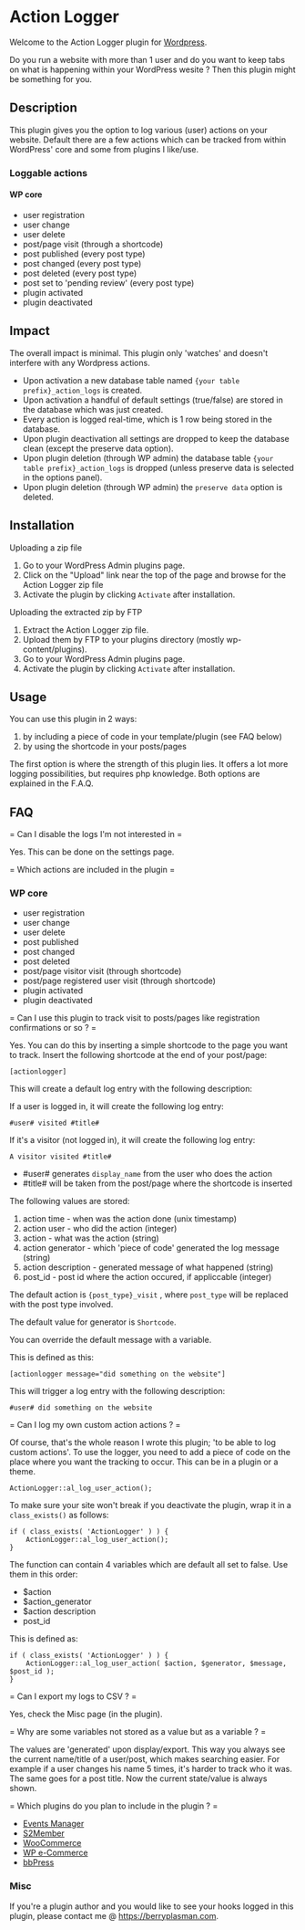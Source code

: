 # Action Logger

Welcome to the Action Logger plugin for [Wordpress](http://wordpress.org). 

Do you run a website with more than 1 user and do you want to keep tabs on what is happening within your WordPress wesite ? Then this plugin might be something for you.

## Description 

This plugin gives you the option to log various (user) actions on your website. Default there are a few actions which can be tracked from within WordPress' core and some from plugins I like/use.

### Loggable actions

#### WP core
* user registration
* user change
* user delete
* post/page visit (through a shortcode)
* post published (every post type)
* post changed (every post type)
* post deleted (every post type)
* post set to 'pending review' (every post type)
* plugin activated
* plugin deactivated

## Impact

The overall impact is minimal. This plugin only 'watches' and doesn't interfere with any Wordpress actions.

* Upon activation a new database table named `{your table prefix}_action_logs` is created.
* Upon activation a handful of default settings (true/false) are stored in the database which was just created.
* Every action is logged real-time, which is 1 row being stored in the database.
* Upon plugin deactivation all settings are dropped to keep the database clean (except the preserve data option).
* Upon plugin deletion (through WP admin) the database table `{your table prefix}_action_logs` is dropped (unless preserve data is selected in the options panel).
* Upon plugin deletion (through WP admin) the `preserve data` option is deleted.

## Installation

Uploading a zip file
1. Go to your WordPress Admin plugins page.
1. Click on the "Upload" link near the top of the page and browse for the Action Logger zip file
1. Activate the plugin by clicking `Activate` after installation.

Uploading the extracted zip by FTP
1. Extract the Action Logger zip file.
1. Upload them by FTP to your plugins directory (mostly wp-content/plugins).
1. Go to your WordPress Admin plugins page.
1. Activate the plugin by clicking `Activate` after installation.


## Usage

You can use this plugin in 2 ways:
1. by including a piece of code in your template/plugin (see FAQ below)
1. by using the shortcode in your posts/pages

The first option is where the strength of this plugin lies. It offers a lot more logging possibilities, but requires php knowledge.
Both options are explained in the F.A.Q.

## FAQ

= Can I disable the logs I'm not interested in =

Yes. This can be done on the settings page.

= Which actions are included in the plugin =

### WP core
* user registration
* user change
* user delete
* post published
* post changed
* post deleted
* post/page visitor visit (through shortcode)
* post/page registered user visit (through shortcode)
* plugin activated
* plugin deactivated

= Can I use this plugin to track visit to posts/pages like registration confirmations or so ? =

Yes. You can do this by inserting a simple shortcode to the page you want to track. Insert the following shortcode at the end of your post/page:
    
    [actionlogger]

This will create a default log entry with the following description:

If a user is logged in, it will create the following log entry:

    #user# visited #title#

If it's a visitor (not logged in), it will create the following log entry:

    A visitor visited #title#

* \#user# generates `display_name` from the user who does the action
* \#title# will be taken from the post/page where the shortcode is inserted

The following values are stored:
1. action time - when was the action done (unix timestamp)
2. action user - who did the action (integer)
3. action - what was the action (string)
4. action generator - which 'piece of code' generated the log message (string)
5. action description - generated message of what happened (string)
6. post_id - post id where the action occured, if appliccable (integer)
 
The default action is `{post_type}_visit` , where `post_type` will be replaced with the post type involved.

The default value for generator is `Shortcode`. 

You can override the default message with a variable. 

This is defined as this:

    [actionlogger message="did something on the website"]
   

This will trigger a log entry with the following description:

    #user# did something on the website

= Can I log my own custom action actions ? =

Of course, that's the whole reason I wrote this plugin; 'to be able to log custom actions'. To use the logger, you need to add a piece of code on the place where you want the tracking to occur. This can be in a plugin or a theme.

    ActionLogger::al_log_user_action();

To make sure your site won't break if you deactivate the plugin, wrap it in a `class_exists()` as follows:     

    if ( class_exists( 'ActionLogger' ) ) {
        ActionLogger::al_log_user_action();
    }

The function can contain 4 variables which are default all set to false. Use them in this order:

* $action
* $action_generator
* $action description
* post_id

This is defined as:

    if ( class_exists( 'ActionLogger' ) ) {
        ActionLogger::al_log_user_action( $action, $generator, $message, $post_id );
    }

= Can I export my logs to CSV ? =

Yes, check the Misc page (in the plugin).

= Why are some variables not stored as a value but as a variable ? =

The values are 'generated' upon display/export. This way you always see the current name/title of a user/post, which makes searching easier. For example if a user changes his name 5 times, it's harder to track who it was. The same goes for a post title. Now the current state/value is always shown.

= Which plugins do you plan to include in the plugin ? =

* [Events Manager](http://wp-events-plugin.com/)
* [S2Member](http://www.s2member.com/)
* [WooCommerce](https://woocommerce.com/)
* [WP e-Commerce](https://wpecommerce.org/)
* [bbPress](https://bbpress.org/)


### Misc

If you're a plugin author and you would like to see your hooks logged in this plugin, please contact me @ https://berryplasman.com.  
